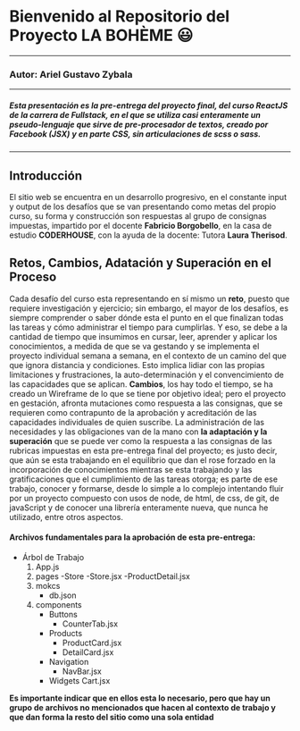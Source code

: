 # Bienvenido al Repositorio del Proyecto LA BOHÈME :smiley:
___
### **Autor**: Ariel Gustavo Zybala
___
##### *Esta presentación es la pre-entrega del proyecto final, del curso ReactJS de la carrera de Fullstack, en el que se utiliza casi enteramente un pseudo-lenguaje que sirve de pre-procesador de textos, creado por Facebook (JSX) y en parte CSS, sin articulaciones de scss o sass.*
___


## Introducción

El sitio web se encuentra en un desarrollo progresivo, en el constante input y output de los desafíos que se van presentando como metas del propio curso, su forma y construcción son respuestas al grupo de consignas impuestas, impartido por el docente **Fabricio Borgobello**, en la casa de estudio **CODERHOUSE**, con la ayuda de la docente: Tutora **Laura Therisod**.


## Retos, Cambios, Adatación y Superación en el Proceso
Cada desafío del curso esta representando en sí mismo un **reto**, puesto que requiere investigación y ejercicio; sin embargo, el mayor de los desafíos, es siempre comprender o saber dónde esta el punto en el que finalizan todas las tareas y cómo administrar el tiempo para cumplirlas. Y eso, se debe a la cantidad de tiempo que insumimos en cursar, leer, aprender y aplicar los conocimientos, a medida de que se va gestando y se implementa el proyecto individual semana a semana, en el contexto de un camino del que que ignora distancia y condiciones. Esto implica lidiar con las propias limitaciones y frustraciones, la auto-determinación y el convencimiento de las capacidades que se aplican.
**Cambios**, los hay todo el tiempo, se ha creado un Wireframe de lo que se tiene por objetivo ideal; pero el proyecto en gestación, afronta mutaciones como respuesta a las consignas, que se requieren como contrapunto de la aprobación y acreditación de las capacidades individuales de quien suscribe. 
La administración de las necesidades y las obligaciones van de la mano con **la adaptación y la superación** que se puede ver como la respuesta a las consignas de las rubricas impuestas en esta pre-entrega final del proyecto; es justo decir, que aún se esta trabajando en el equilibrio que dan el rose forzado en la incorporación de conocimientos mientras se esta trabajando y las gratificaciones que el cumplimiento de las tareas otorga; es parte de ese trabajo, conocer y formarse, desde lo simple a lo complejo intentando fluir por un proyecto compuesto con usos de node, de html, de css, de git, de javaScript y de conocer una librería enteramente nueva, que nunca he utilizado, entre otros aspectos.


#### Archivos fundamentales para la aprobación de esta pre-entrega:
* Árbol de Trabajo
    1. App.js
    2. pages
        -Store
         -Store.jsx
         -ProductDetail.jsx
    3. mokcs
        - db.json
    4. components
        - Buttons
            - CounterTab.jsx
        - Products
            - ProductCard.jsx
            - DetailCard.jsx
        - Navigation
            - NavBar.jsx
        - Widgets
            Cart.jsx

**Es importante indicar que en ellos esta lo necesario, pero que hay un grupo de archivos no mencionados que hacen al contexto de trabajo y que dan forma la resto del sitio como una sola entidad**
